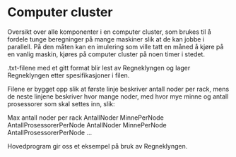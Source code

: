 # Computer cluster
Oversikt over alle komponenter i en computer cluster, som brukes til å fordele tunge
beregninger på mange maskiner slik at de kan jobbe i parallell. På den måten kan en
imulering som ville tatt en måned å kjøre på en vanlig maskin, kjøres på computer
cluster på noen timer i stedet.

.txt-filene med et gitt format blir lest av Regneklyngen og lager Regneklyngen etter spesifikasjoner
i filen.

Filene er bygget opp slik at første linje beskriver antall noder per rack, mens de neste linjene
beskriver hvor mange noder, med hvor mye minne og antall prosessorer som skal settes inn, slik:

Max antall noder per rack
AntallNoder MinnePerNode AntallProsessorerPerNode
AntallNoder MinnePerNode AntallProsessorerPerNode
...


Hovedprogram gir oss et eksempel på bruk av Regneklyngen.

